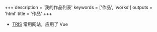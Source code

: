 +++
description = '我的作品列表'
keywords = ['作品', 'works']
outputs = 'html'
title = '作品'
+++

- [TRIS](https://tris.yidajiabei.xyz/) 常用网站，应用了 Vue
